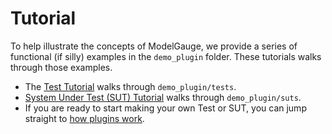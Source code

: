# Tutorial

To help illustrate the concepts of ModelGauge, we provide a series of functional (if silly) examples in the `demo_plugin` folder. These tutorials walks through those examples.

* The [Test Tutorial](tutorial_tests.md) walks through `demo_plugin/tests`.
* [System Under Test (SUT) Tutorial](tutorial_suts.md) walks through `demo_plugin/suts`.
* If you are ready to start making your own Test or SUT, you can jump straight to [how plugins work](plugins.md).
